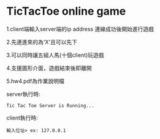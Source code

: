 # TicTacToe online game
1.client端輸入server端的ip address 連線成功後開始進行遊戲

2.先連進來的為'X'且可以先下

3.可以同時讓五組人馬(十個client)玩遊戲

4.支援圖形介面，遊戲結束後即離開

5.hw4.pdf為作業說明檔

server執行時:

    Tic Tac Toe Server is Running...

client執行時:

    輸入位址> ex: 127.0.0.1
